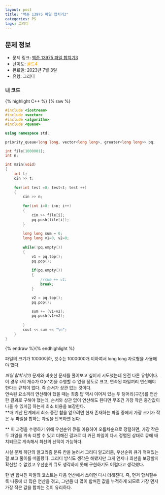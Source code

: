 ```yaml
---
layout: post
title: "백준 13975 파일 합치기3"
categories: PS
tags: 그리디
---
```


## 문제 정보
- 문제 링크: [백준 13975 파일 합치기3](https://www.acmicpc.net/problem/13975)
- 난이도: <span style="color:#FFA500">골드4</span>
- 완료일: 2023년 7월 3일
- 유형: 그리디

### 내 코드

{% highlight C++ %} {% raw %}
```C++
#include <iostream>
#include <vector>
#include <algorithm>
#include <queue>

using namespace std;

priority_queue<long long, vector<long long>, greater<long long>> pq;

int file[1000001]; 
int n;

int main(void)
{
	int t;
	cin >> t;
	
	for(int test =0; test<t; test ++)
	{
		cin >> n;
		
		for(int i=0; i<n; i++)
		{
			cin >> file[i];
			pq.push(file[i]);
		}
		
		long long sum = 0;
		long long v1=0, v2=0;
		
		while(!pq.empty())
		{
			v1 = pq.top();	
			pq.pop();
			
			if(pq.empty())
			{
				//sum += v1;
				break;
			}

			v2 = pq.top();
			pq.pop();

			sum += (v1+v2);
			pq.push(v1+v2);
			
		}
		cout << sum << "\n";
	}
}
```
{% endraw %}{% endhighlight %}

파일의 크기가 10000이하, 갯수는 1000000개 이하여서 long long 자료형을 사용해야 했다.

_파일 합치기(1)_ 문제와 비슷한 문제를 풀어보고 싶어서 시도했는데 완전 다른 유형이다. 이 경우 k의 개수가 O(n^2)을 수행할 수 없을 정도로 크고, 연속된 파일끼리 연산해야 한다는 규칙이 없다. 즉 순서가 상관 없는 것이다.  
연속된 요소끼리 연산해야 했을 때는 최종 답 역시 이어져 있는 두 덩어리(구간)를 연산한 결과로 구해야 했는데, 순서와 상관 없이 연산해도 된다면 무조건 가장 작은 중간값이 나올 수 있게끔 하는게 최소 비용을 보장한다.   
**매 계산 단계에서 최소 중간 합을 얻으려면 현재 존재하는 파일 중에서 가장 크기가 작은 두 파일을 합하는 과정을 반복하면 된다.  
  
** 이 과정을 수행하기 위해 우선순위 큐를 이용하여 오름차순으로 정렬하면, 가장 작은 두 파일을 계속 더할 수 있고 더해진 결과로 더 커진 파일이 다시 정렬된 상태로 큐에 배치되므로 계속해서 최선의 선택이 가능하다.

사실 문제 하단의 알고리즘 분류 칸을 눌러서 그리디 알고리즘, 우선순위 큐가 적혀있는 걸 보고 풀이를 떠올렸다. 그리디 방식도 생각은 해봤지만 그게 언제나 최선을 보장할지 확신할 수 없었고 우선순위 큐도 생각하지 못해 구현하기도 어렵다고 생각했다.

한 번 합쳐진 파일의 코스트는 다음 연산에서 쓰이면 다시 더해진다. 즉, 먼저 합쳐질수록 나중에 더 많은 연산을 겪고, 그만큼 더 많이 합쳐진 값을 누적하게 되므로 가장 먼저 가장 작은 값을 합치는 것이 유리하다.
